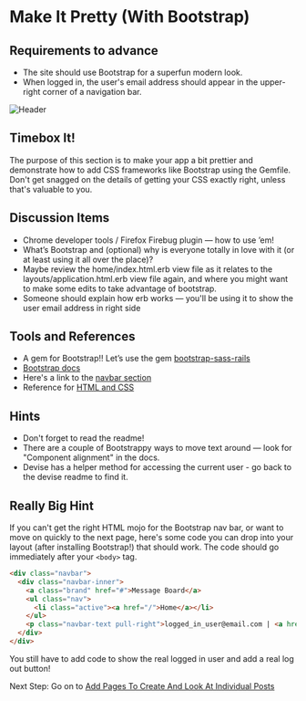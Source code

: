 # Make It Pretty (With Bootstrap)

## Requirements to advance
- The site should use Bootstrap for a superfun modern look.
- When logged in, the user's email address should appear in the upper-right corner of a navigation bar.

<img src="/images/advanced/header.png" alt="Header"></img>

## Timebox It!

The purpose of this section is to make your app a bit prettier and demonstrate how to add CSS frameworks like Bootstrap using the Gemfile. Don't get snagged on the details of getting your CSS exactly right, unless that's valuable to you.

## Discussion Items

- Chrome developer tools / Firefox Firebug plugin — how to use ’em!
- What’s Bootstrap and (optional) why is everyone totally in love with it (or at least using it all over the place)?
- Maybe review the home/index.html.erb view file as it relates to the layouts/application.html.erb view file again, and where you might want to make some edits to take advantage of bootstrap.
- Someone should explain how erb works — you'll be using it to show the user email address in right side

## Tools and References

- A gem for Bootstrap!! Let’s use the gem [bootstrap-sass-rails](https://github.com/yabawock/bootstrap-sass-rails)
- [Bootstrap docs](http://twitter.github.com/bootstrap/base-css.html)
- Here's a link to the [navbar section](http://twitter.github.com/bootstrap/components.html#navbar)
- Reference for [HTML and CSS](http://www.htmldog.com/)

## Hints

- Don't forget to read the readme!
- There are a couple of Bootstrappy ways to move text around — look for "Component alignment" in the docs.
- Devise has a helper method for accessing the current user - go back to the devise readme to find it.

## Really Big Hint

If you can't get the right HTML mojo for the Bootstrap nav bar, or want to move on quickly to the next page, here's some code you can drop into your layout (after installing Bootstrap!) that should work. The code should go immediately after your `<body>` tag.

```html
<div class="navbar">
  <div class="navbar-inner">
    <a class="brand" href="#">Message Board</a>
    <ul class="nav">
      <li class="active"><a href="/">Home</a></li>
    </ul>
    <p class="navbar-text pull-right">logged_in_user@email.com | <a href="log_out_link_here">Log Out</a></p>
  </div>
</div>
```

You still have to add code to show the real logged in user and add a real log out button!

Next Step:
Go on to [Add Pages To Create And Look At Individual Posts](add_pages_to_create_and_look_at_individual_posts)
